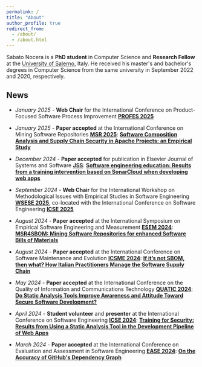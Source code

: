 ```yaml
---
permalink: /
title: "About"
author_profile: true
redirect_from: 
  - /about/
  - /about.html
---
```


Sabato Nocera is a **PhD student** in Computer Science and  **Research Fellow** at the [University of Salerno](https://web.unisa.it/en/university), Italy. He received his master's and bachelor's degrees in Computer Science from the same university in September 2022 and 2020, respectively. 

## News

* _January 2025_ - **Web Chair** for the International Conference on Product-Focused Software Process Improvement [**PROFES 2025**](https://conf.researchr.org/home/profes-2025)

* _January 2025_ - **Paper accepted** at the International Conference on Mining Software Repositories [**MSR 2025**](https://2025.msrconf.org/track/msr-2025-technical-papers): [**Software Composition Analysis and Supply Chain Security in Apache Projects: an Empirical Study**](https://sabato-nocera.github.io/publications/#j1-bibtex)

* _December 2024_ - **Paper accepted** for publication in Elsevier Journal of Systems and Software  [**JSS**](https://www.sciencedirect.com/journal/journal-of-systems-and-software): [**Software engineering education: Results from a training intervention based on SonarCloud when developing web apps**](https://doi.org/10.1016/j.jss.2024.112308)

* _September 2024_ - **Web Chair** for the International Workshop on Methodological Issues with Empirical Studies in Software Engineering [**WSESE 2025**](https://conf.researchr.org/home/icse-2025/wsese-2025), co-located with the International Conference on Software Engineering [**ICSE 2025**](https://conf.researchr.org/home/icse-2025)

* _August 2024_ - **Paper accepted** at the International Symposium on Empirical Software Engineering and Measurement [**ESEM 2024**](https://conf.researchr.org/home/esem-2024): [**MSR4SBOM: Mining Software Repositories for enhanced Software Bills of Materials**](https://dl.acm.org/doi/abs/10.1145/3674805.3695390)

* _August 2024_ - **Paper accepted** at the International Conference on Software Maintenance and Evolution [**ICSME 2024**](https://conf.researchr.org/home/icsme-2024): [**If it’s not SBOM, then what? How Italian Practitioners Manage the Software Supply Chain**](https://doi.org/10.1109/ICSME58944.2024.00077)

* _May 2024_ - **Paper accepted** at the International Conference on the Quality of Information and Communications Technology [**QUATIC 2024**](https://2024.quatic.org/): [**Do Static Analysis Tools Improve Awareness and Attitude Toward Secure Software Development?**](https://doi.org/10.1007/978-3-031-70245-7_28)

* _April 2024_ - **Student volunteer** and **presenter** at the International Conference on Software Engineering [**ICSE 2024**](https://conf.researchr.org/home/icse-2024): [**Training for Security: Results from Using a Static Analysis Tool in the Development Pipeline of Web Apps**](https://doi.org/10.1145/3639474.3640073)

* _March 2024_ - **Paper accepted** at the International Conference on Evaluation and Assessment in Software Engineering [**EASE 2024**](https://conf.researchr.org/home/ease-2024): [**On the Accuracy of GitHub's Dependency Graph**](https://doi.org/10.1145/3661167.3661175)
